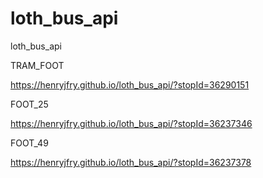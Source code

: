 # loth_bus_api
loth_bus_api

TRAM_FOOT

https://henryjfry.github.io/loth_bus_api/?stopId=36290151

FOOT_25

https://henryjfry.github.io/loth_bus_api/?stopId=36237346

FOOT_49

https://henryjfry.github.io/loth_bus_api/?stopId=36237378

